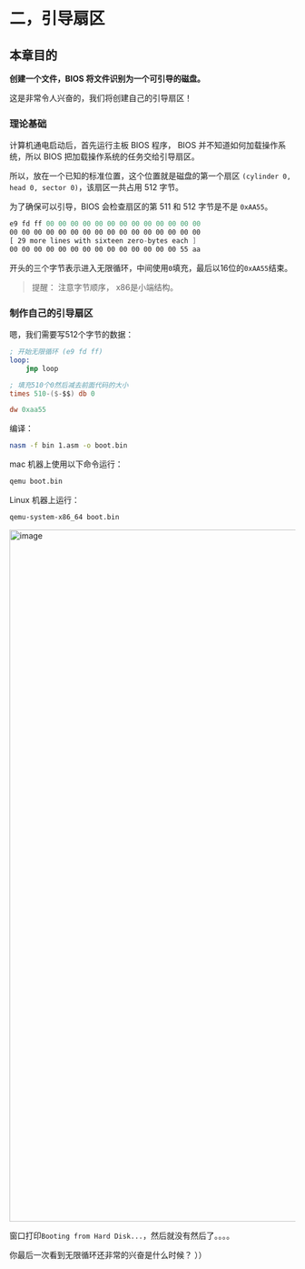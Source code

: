 # 二，引导扇区

## 本章目的

**创建一个文件，BIOS 将文件识别为一个可引导的磁盘。**

这是非常令人兴奋的，我们将创建自己的引导扇区！ 

### 理论基础

计算机通电启动后，首先运行主板 BIOS 程序， BIOS 并不知道如何加载操作系统，所以 BIOS 把加载操作系统的任务交给引导扇区。

所以，放在一个已知的标准位置，这个位置就是磁盘的第一个扇区 `(cylinder 0, head 0, sector 0)`，该扇区一共占用 512 字节。

为了确保可以引导，BIOS 会检查扇区的第 511 和 512 字节是不是 `0xAA55`。

```nasm
e9 fd ff 00 00 00 00 00 00 00 00 00 00 00 00 00
00 00 00 00 00 00 00 00 00 00 00 00 00 00 00 00
[ 29 more lines with sixteen zero-bytes each ]
00 00 00 00 00 00 00 00 00 00 00 00 00 00 55 aa
```

开头的三个字节表示进入无限循环，中间使用`0`填充，最后以16位的`0xAA55`结束。

> 提醒： 注意字节顺序， x86是小端结构。

### 制作自己的引导扇区

嗯，我们需要写512个字节的数据：

```nasm
; 开始无限循环 (e9 fd ff)
loop:
    jmp loop 

; 填充510个0然后减去前面代码的大小
times 510-($-$$) db 0

dw 0xaa55 
```

编译：

```bash
nasm -f bin 1.asm -o boot.bin
```

mac 机器上使用以下命令运行：

```bash
qemu boot.bin
```

Linux 机器上运行：

```bash
qemu-system-x86_64 boot.bin
```

<img width="1217" alt="image" src="https://user-images.githubusercontent.com/92664048/166098930-5ca3653d-385f-46b3-a61c-cbacbd6b499f.png">

窗口打印`Booting from Hard Disk...`，然后就没有然后了。。。。

你最后一次看到无限循环还非常的兴奋是什么时候？ ））
